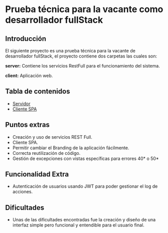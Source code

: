 # Prueba técnica para la vacante como desarrollador fullStack

## Introducción

El siguiente proyecto es una prueba técnica para la vacante de desarrollador fullStack, el proyecto contiene dos carpetas las cuales son:

**server:** Contiene los servicios RestFull para el funcionamiento del sistema.

**client:** Aplicación web.

## Tabla de contenidos

- [Servidor](server/README.md)
- [Cliente SPA](client/README.md)

## Puntos extras
 
- Creación y uso de servicios REST Full.
- Cliente SPA.
- Permitir cambiar el Branding de la aplicación fácilmente.
- Correcta reutilización de código.
- Gestión de excepciones con vistas específicas para errores 40* o 50*

## Funcionalidad Extra

- Autenticación de usuarios usando JWT para poder gestionar el log de acciones.


## Dificultades

- Unas de las dificultades encontradas fue la creación y diseño de una interfaz simple pero funcional y entendible para el usuario final. 
